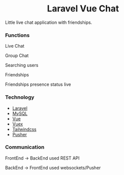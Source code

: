 <h1 align="center" > Laravel Vue Chat </h1>

<p> Little live chat application with friendships. </p>

### Functions
<p> Live Chat</p>
<p> Group Chat </p>
<p> Searching users </p>
<p> Friendships </p>
<p> Friendships presence status live </p>

### Technology
- [Laravel](https://laravel.com/)
- [MySQL](https://www.mysql.com/)
- [Vue](https://vuejs.org/)
- [Vuex](https://vuex.vuejs.org/)
- [Tailwindcss](https://tailwindcss.com/)
- [Pusher](https://pusher.com/)

### Communication
<p> FrontEnd -> BackEnd used REST API</p>
<p> BackEnd -> FrontEnd used websockets/Pusher </p>
